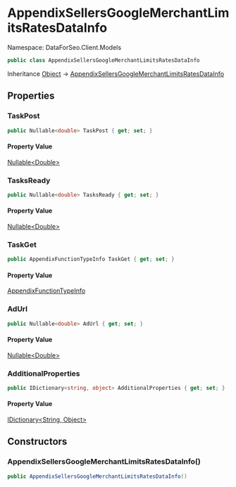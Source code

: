# AppendixSellersGoogleMerchantLimitsRatesDataInfo

Namespace: DataForSeo.Client.Models

```csharp
public class AppendixSellersGoogleMerchantLimitsRatesDataInfo
```

Inheritance [Object](https://docs.microsoft.com/en-us/dotnet/api/system.object) → [AppendixSellersGoogleMerchantLimitsRatesDataInfo](./dataforseo.client.models.appendixsellersgooglemerchantlimitsratesdatainfo.md)

## Properties

### **TaskPost**

```csharp
public Nullable<double> TaskPost { get; set; }
```

#### Property Value

[Nullable&lt;Double&gt;](https://docs.microsoft.com/en-us/dotnet/api/system.nullable-1)<br>

### **TasksReady**

```csharp
public Nullable<double> TasksReady { get; set; }
```

#### Property Value

[Nullable&lt;Double&gt;](https://docs.microsoft.com/en-us/dotnet/api/system.nullable-1)<br>

### **TaskGet**

```csharp
public AppendixFunctionTypeInfo TaskGet { get; set; }
```

#### Property Value

[AppendixFunctionTypeInfo](./dataforseo.client.models.appendixfunctiontypeinfo.md)<br>

### **AdUrl**

```csharp
public Nullable<double> AdUrl { get; set; }
```

#### Property Value

[Nullable&lt;Double&gt;](https://docs.microsoft.com/en-us/dotnet/api/system.nullable-1)<br>

### **AdditionalProperties**

```csharp
public IDictionary<string, object> AdditionalProperties { get; set; }
```

#### Property Value

[IDictionary&lt;String, Object&gt;](https://docs.microsoft.com/en-us/dotnet/api/system.collections.generic.idictionary-2)<br>

## Constructors

### **AppendixSellersGoogleMerchantLimitsRatesDataInfo()**

```csharp
public AppendixSellersGoogleMerchantLimitsRatesDataInfo()
```
